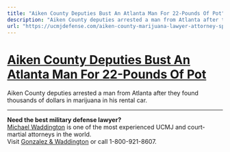 ```yaml
---
title: "Aiken County Deputies Bust An Atlanta Man For 22-Pounds Of Pot"
description: "Aiken County deputies arrested a man from Atlanta after they found thousands of dollars in marijuana in his rental car. "
url: "https://ucmjdefense.com/aiken-county-marijuana-lawyer-attorney-spencer.html"
---
```


# [Aiken County Deputies Bust An Atlanta Man For 22-Pounds Of Pot](https://ucmjdefense.com/aiken-county-marijuana-lawyer-attorney-spencer.html)

Aiken County deputies arrested a man from Atlanta after they found thousands of dollars in marijuana in his rental car. 

---

**Need the best military defense lawyer?**  
[Michael Waddington](https://ucmjdefense.com/attorneys/michael-stewart-waddington-partner.html) is one of the most experienced UCMJ and court-martial attorneys in the world.  
Visit [Gonzalez & Waddington](https://ucmjdefense.com) or call 1-800-921-8607.

